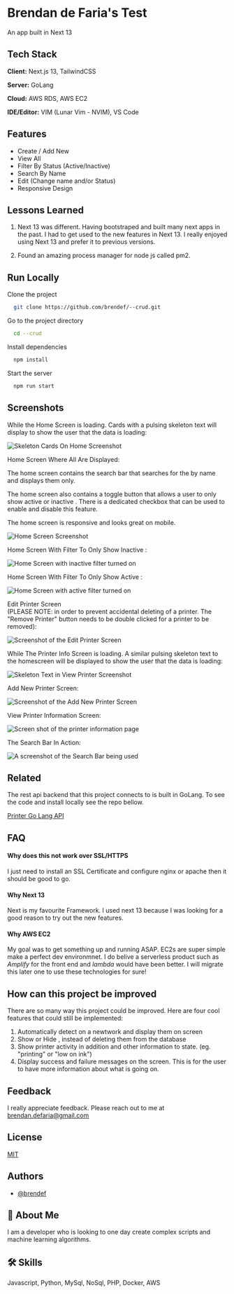 
# Brendan de Faria's  Test

An app built in Next 13

## Tech Stack

**Client:** Next.js 13, TailwindCSS

**Server:** GoLang

**Cloud:** AWS RDS, AWS EC2

**IDE/Editor:** VIM (Lunar Vim - NVIM), VS Code


## Features

- Create / Add New 
- View All 
- Filter  By Status (Active/Inactive)
- Search  By Name
- Edit  (Change name and/or Status)
- Responsive Design


## Lessons Learned

1. Next 13 was different. Having bootstraped and built many next apps in the past. I had to get used to the new features in Next 13. I really enjoyed using Next 13 and prefer it to previous versions. 

2. Found an amazing process manager for node js called pm2. 



## Run Locally

Clone the project

```bash
  git clone https://github.com/brendef/--crud.git
```

Go to the project directory

```bash
  cd --crud
```

Install dependencies

```bash
  npm install
```

Start the server

```bash
  npm run start
```


## Screenshots

While the Home Screen is loading. Cards with a pulsing skeleton text will display to show the user that the data is loading:

![Skeleton Cards On Home Screenshot](https://github.com/brendef/--crud/blob/main/screenshots/skeleton-home.png?raw=true)

Home Screen Where All  Are Displayed:

The home screen contains the search bar that searches for the  by name and displays them only. 

The home screen also contains a toggle button that allows a user to only show active or inactive . There is a dedicated checkbox that can be used to enable and disable this feature. 

The home screen is responsive and looks great on mobile.

![Home Screen Screenshot](https://github.com/brendef/--crud/blob/main/screenshots/home.png?raw=true)

Home Screen With Filter To Only Show Inactive :

![Home Screen with inactive filter turned on](https://github.com/brendef/--crud/blob/main/screenshots/filter-active.png?raw=true)

Home Screen With Filter To Only Show Active :

![Home Screen with active filter turned on](https://github.com/brendef/--crud/blob/main/screenshots/filter-active.png?raw=true)

Edit Printer Screen \
(PLEASE NOTE: in order to prevent accidental deleting of a printer. The "Remove Printer" button needs to be double clicked for a printer to be removed):

![Screenshot of the Edit Printer Screen](https://github.com/brendef/--crud/blob/main/screenshots/edit-printer.png?raw=true)

While The Printer Info Screen is loading. A similar pulsing skeleton text to the homescreen will be displayed to show the user that the data is loading:

![Skeleton Text in View Printer Screenshot](https://github.com/brendef/--crud/blob/main/screenshots/skeleton-view.png?raw=true)

Add New Printer Screen:

![Screenshot of the Add New Printer Screen](https://github.com/brendef/--crud/blob/main/screenshots/new-printer.png?raw=true)

View Printer Information Screen:

![Screen shot of the printer information page](https://github.com/brendef/--crud/blob/main/screenshots/view-printer.png?raw=true)

The Search Bar In Action:

![A screenshot of the Search Bar being used](https://github.com/brendef/--crud/blob/main/screenshots/search-printer.png?raw=true)


## Related

The rest api backend that this project connects to is built in GoLang. To see the code and install locally see the repo bellow.

[Printer Go Lang API](https://github.com/brendef/-printer-api.git)


## FAQ

#### Why does this not work over SSL/HTTPS

I just need to install an SSL Certificate and configure nginx or apache then it should be good to go.

#### Why Next 13

Next is my favourite Framework. I used next 13 because I was looking for a good reason to try out the new features. 

#### Why AWS EC2

My goal was to get something up and running ASAP. EC2s are super simple make a perfect dev environmnet. I do belive a serverless product such as *Amplify* for the front end and *lambda* would have been better. I will migrate this later one to use these technologies for sure!

## How can this project be improved

There are so many way this project could be improved. Here are four cool features that could still be implemented:
1. Automatically detect  on a newtwork and display them on screen
2. Show or Hide , instead of deleting them from the database
3. Show printer activity in addition and other information to state. (eg. "printing" or "low on ink")
4. Display success and failure messages on the screen. This is for the user to have more information about what is going on.

## Feedback

I really appreciate feedback. Please reach out to me at brendan.defaria@gmail.com


## License

[MIT](https://choosealicense.com/licenses/mit/)


## Authors

- [@brendef](https://www.github.com/brendef)


## 🚀 About Me
I am a developer who is looking to one day create complex scripts and machine learning algorithms.


## 🛠 Skills
Javascript, Python, MySql, NoSql, PHP, Docker, AWS

